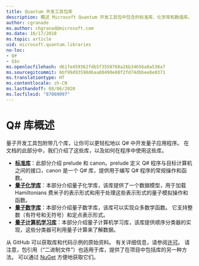```yaml
---
title: Quantum 开发工具包库
description: 概述 Microsoft Quantum 开发工具包中包含的标准库、化学库和数值库。
author: cgranade
ms.author: chgranad@microsoft.com
ms.date: 10/17/2018
ms.topic: article
uid: microsoft.quantum.libraries
no-loc:
- Q#
- $$v
ms.openlocfilehash: d61fe459362fdb5f3550768a26b34656a8a538a7
ms.sourcegitcommit: 6bf99d93590d6aa80490e88f2fd74dbbee8e0371
ms.translationtype: HT
ms.contentlocale: zh-CN
ms.lasthandoff: 08/06/2020
ms.locfileid: "87869097"
---
```

# <a name="overview-of-no-locq-libraries"></a>Q# 库概述
量子开发工具包附带几个库，让你可以更轻松地以 Q# 中开发量子应用程序。
在文档的此部分中，我们介绍了这些库，以及如何在程序中使用这些库。

- [**标准库**](xref:microsoft.quantum.libraries.standard.intro)：此部分介绍 prelude 和 canon。prelude 定义 Q# 程序与目标计算机之间的接口，canon 是一个 Q# 库，提供用于编写 Q# 程序的常规操作和函数。
- [**量子化学库**](xref:microsoft.quantum.chemistry.concepts.intro)：本部分介绍量子化学库，该库提供了一个数据模型，用于加载 Hamiltonians 费米子的表示形式和用于处理这些表示形式的量子模拟操作和函数。
- [**量子数字库**](xref:microsoft.quantum.numerics.intro)：本部分介绍量子数字库，该库可以实现众多数学函数。 它支持整数（有符号和无符号）和定点表示形式。
- [**量子计算机学习库**](xref:microsoft.quantum.machine-learning.concepts.intro)：本部分介绍量子计算机学习库，该库提供顺序分类器的实现，这些分类器可利用量子计算来了解数据。

从 GitHub 可以获取库和代码示例的原始资料。
有关详细信息，请参阅[许可](xref:microsoft.quantum.libraries.licensing)。 请注意，包引用（“二进制文件”）也适用于库，提供了在项目中包括库的另一种方法。
可以通过 [NuGet](https://nuget.org) 方便地获取它们。
